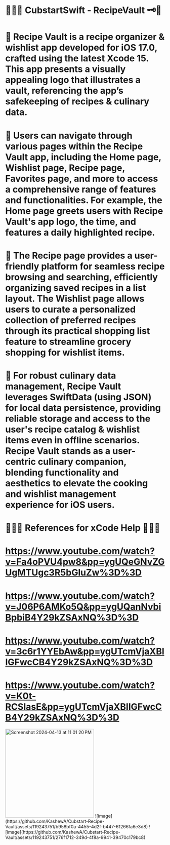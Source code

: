 # 🍲👩‍🍳 CubstartSwift - RecipeVault 🗝️📱

# 🌟 Recipe Vault is a recipe organizer & wishlist app developed for iOS 17.0, crafted using the latest Xcode 15. This app presents a visually appealing logo that illustrates a vault, referencing the app’s safekeeping of recipes & culinary data.

# 🌟 Users can navigate through various pages within the Recipe Vault app, including the Home page, Wishlist page, Recipe page, Favorites page, and more to access a comprehensive range of features and functionalities. For example, the Home page greets users with Recipe Vault's app logo, the time, and features a daily highlighted recipe. 

# 🌟 The Recipe page provides a user-friendly platform for seamless recipe browsing and searching, efficiently organizing saved recipes in a list layout. The Wishlist page allows users to curate a personalized collection of preferred recipes through its practical shopping list feature to streamline grocery shopping for wishlist items.

# 🌟 For robust culinary data management, Recipe Vault leverages SwiftData (using JSON) for local data persistence, providing reliable storage and access to the user's recipe catalog & wishlist items even in offline scenarios. Recipe Vault stands as a user-centric culinary companion, blending functionality and aesthetics to elevate the cooking and wishlist management experience for iOS users. 

# 🧑🏻‍💻 References for xCode Help 🧑🏻‍💻
# https://www.youtube.com/watch?v=Fa4oPVU4pw8&pp=ygUQeGNvZGUgMTUgc3R5bGluZw%3D%3D
# https://www.youtube.com/watch?v=J06P6AMKo5Q&pp=ygUQanNvbiBpbiB4Y29kZSAxNQ%3D%3D
# https://www.youtube.com/watch?v=3c6r1YYEbAw&pp=ygUTcmVjaXBlIGFwcCB4Y29kZSAxNQ%3D%3D
# https://www.youtube.com/watch?v=K0t-RCSlasE&pp=ygUTcmVjaXBlIGFwcCB4Y29kZSAxNQ%3D%3D 

<img width="280" alt="Screenshot 2024-04-13 at 11 01 20 PM" src="https://github.com/KashewA/Cubstart-Recipe-Vault/assets/119243751/162d1c7f-6f57-4d88-b858-c765f7cdbb36">
![image](https://github.com/KashewA/Cubstart-Recipe-Vault/assets/119243751/b958bf0a-4455-4d2f-b447-61266fa6e3d8)
![image](https://github.com/KashewA/Cubstart-Recipe-Vault/assets/119243751/276f1712-349d-4f8a-9941-39470c179bc8)
